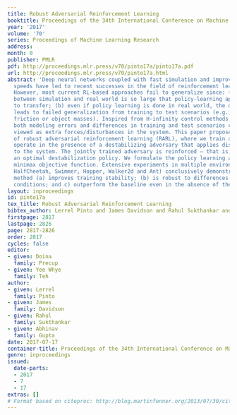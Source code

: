 ```yaml
---
title: Robust Adversarial Reinforcement Learning
booktitle: Proceedings of the 34th International Conference on Machine Learning
year: '2017'
volume: '70'
series: Proceedings of Machine Learning Research
address: 
month: 0
publisher: PMLR
pdf: http://proceedings.mlr.press/v70/pinto17a/pinto17a.pdf
url: http://proceedings.mlr.press/v70/pinto17a.html
abstract: 'Deep neural networks coupled with fast simulation and improved computational
  speeds have led to recent successes in the field of reinforcement learning (RL).
  However, most current RL-based approaches fail to generalize since: (a) the gap
  between simulation and real world is so large that policy-learning approaches fail
  to transfer; (b) even if policy learning is done in real world, the data scarcity
  leads to failed generalization from training to test scenarios (e.g., due to different
  friction or object masses). Inspired from H-infinity control methods, we note that
  both modeling errors and differences in training and test scenarios can just be
  viewed as extra forces/disturbances in the system. This paper proposes the idea
  of robust adversarial reinforcement learning (RARL), where we train an agent to
  operate in the presence of a destabilizing adversary that applies disturbance forces
  to the system. The jointly trained adversary is reinforced – that is, it learns
  an optimal destabilization policy. We formulate the policy learning as a zero-sum,
  minimax objective function. Extensive experiments in multiple environments (InvertedPendulum,
  HalfCheetah, Swimmer, Hopper, Walker2d and Ant) conclusively demonstrate that our
  method (a) improves training stability; (b) is robust to differences in training/test
  conditions; and c) outperform the baseline even in the absence of the adversary.'
layout: inproceedings
id: pinto17a
tex_title: Robust Adversarial Reinforcement Learning
bibtex_author: Lerrel Pinto and James Davidson and Rahul Sukthankar and Abhinav Gupta
firstpage: 2817
lastpage: 2826
page: 2817-2826
order: 2817
cycles: false
editor:
- given: Doina
  family: Precup
- given: Yee Whye
  family: Teh
author:
- given: Lerrel
  family: Pinto
- given: James
  family: Davidson
- given: Rahul
  family: Sukthankar
- given: Abhinav
  family: Gupta
date: 2017-07-17
container-title: Proceedings of the 34th International Conference on Machine Learning
genre: inproceedings
issued:
  date-parts:
  - 2017
  - 7
  - 17
extras: []
# Format based on citeproc: http://blog.martinfenner.org/2013/07/30/citeproc-yaml-for-bibliographies/
---
```


